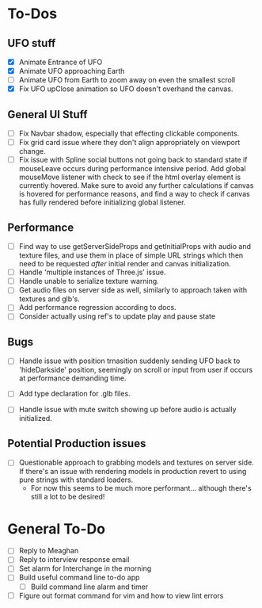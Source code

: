# To-Dos


## UFO stuff

- [x] Animate Entrance of UFO
- [x] Animate UFO approaching Earth
- [ ] Animate UFO from Earth to zoom away on even the smallest scroll
- [x] Fix UFO upClose animation so UFO doesn't overhand the canvas.

## General UI Stuff

- [ ] Fix Navbar shadow, especially that effecting clickable components.
- [ ] Fix grid card issue where they don't align appropriately on viewport change.
- [ ] Fix issue with Spline social buttons not going back to standard state if mouseLeave occurs during performance intensive period. Add global mouseMove listener with check to see if the html overlay element is currently hovered. Make sure to avoid any further calculations if canvas is hovered for performance reasons, and find a way to check if canvas has fully rendered before initializing global listener.

## Performance 

- [ ] Find way to use getServerSideProps and getInitialProps with audio and texture files, and use them in place of simple URL strings which then need to be requested _after_ initial render and canvas initialization.
- [ ] Handle 'multiple instances of Three.js' issue.
- [ ] Handle unable to serialize texture warning.
- [ ] Get audio files on server side as well, similarly to approach taken with textures and glb's.
- [ ] Add performance regression according to docs.
- [ ] Consider actually using ref's to update play and pause state

## Bugs

- [ ] Handle issue with position trnasition suddenly sending UFO back to 'hideDarkside' position, seemingly on scroll or input from user if occurs at performance demanding time.
- [ ] Add type declaration for .glb files.
- [ ] Handle issue with mute switch showing up before audio is actually initialized.


## Potential Production issues

- [ ] Questionable approach to grabbing models and textures on server side. If there's an issue with rendering models in production revert to using pure strings with standard loaders.
    - For now this seems to be much more performant... although there's still a lot to be desired!



# General To-Do

- [ ] Reply to Meaghan
- [ ] Reply to interview response email
- [ ] Set alarm for Interchange in the morning
- [ ] Build useful command line to-do app
    - [ ] Build command line alarm and timer
- [ ] Figure out format command for vim and how to view lint errors
